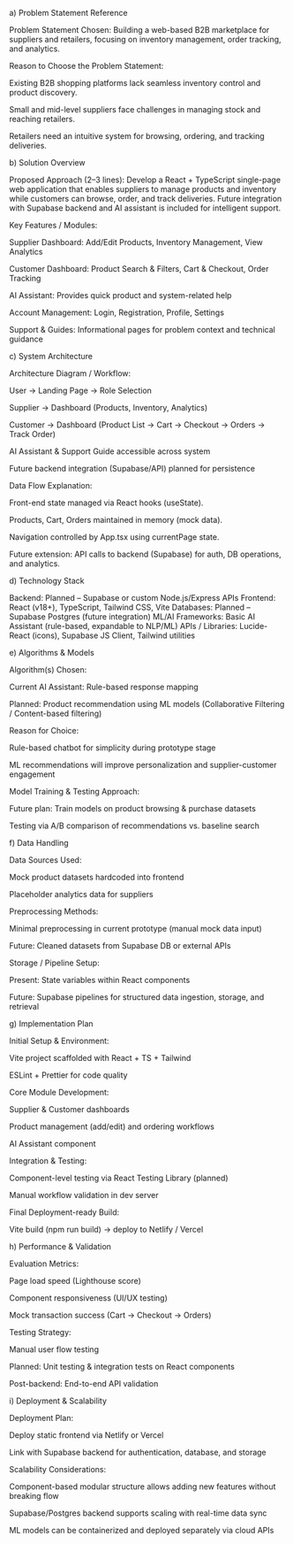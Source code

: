 a) Problem Statement Reference

Problem Statement Chosen:
Building a web-based B2B marketplace for suppliers and retailers, focusing on inventory management, order tracking, and analytics.

Reason to Choose the Problem Statement:

Existing B2B shopping platforms lack seamless inventory control and product discovery.

Small and mid-level suppliers face challenges in managing stock and reaching retailers.

Retailers need an intuitive system for browsing, ordering, and tracking deliveries.

b) Solution Overview

Proposed Approach (2–3 lines):
Develop a React + TypeScript single-page web application that enables suppliers to manage products and inventory while customers can browse, order, and track deliveries. Future integration with Supabase backend and AI assistant is included for intelligent support.

Key Features / Modules:

Supplier Dashboard: Add/Edit Products, Inventory Management, View Analytics

Customer Dashboard: Product Search & Filters, Cart & Checkout, Order Tracking

AI Assistant: Provides quick product and system-related help

Account Management: Login, Registration, Profile, Settings

Support & Guides: Informational pages for problem context and technical guidance

c) System Architecture

Architecture Diagram / Workflow:

User → Landing Page → Role Selection

Supplier → Dashboard (Products, Inventory, Analytics)

Customer → Dashboard (Product List → Cart → Checkout → Orders → Track Order)

AI Assistant & Support Guide accessible across system

Future backend integration (Supabase/API) planned for persistence

Data Flow Explanation:

Front-end state managed via React hooks (useState).

Products, Cart, Orders maintained in memory (mock data).

Navigation controlled by App.tsx using currentPage state.

Future extension: API calls to backend (Supabase) for auth, DB operations, and analytics.

d) Technology Stack

Backend: Planned – Supabase or custom Node.js/Express APIs
Frontend: React (v18+), TypeScript, Tailwind CSS, Vite
Databases: Planned – Supabase Postgres (future integration)
ML/AI Frameworks: Basic AI Assistant (rule-based, expandable to NLP/ML)
APIs / Libraries: Lucide-React (icons), Supabase JS Client, Tailwind utilities

e) Algorithms & Models

Algorithm(s) Chosen:

Current AI Assistant: Rule-based response mapping

Planned: Product recommendation using ML models (Collaborative Filtering / Content-based filtering)

Reason for Choice:

Rule-based chatbot for simplicity during prototype stage

ML recommendations will improve personalization and supplier-customer engagement

Model Training & Testing Approach:

Future plan: Train models on product browsing & purchase datasets

Testing via A/B comparison of recommendations vs. baseline search

f) Data Handling

Data Sources Used:

Mock product datasets hardcoded into frontend

Placeholder analytics data for suppliers

Preprocessing Methods:

Minimal preprocessing in current prototype (manual mock data input)

Future: Cleaned datasets from Supabase DB or external APIs

Storage / Pipeline Setup:

Present: State variables within React components

Future: Supabase pipelines for structured data ingestion, storage, and retrieval

g) Implementation Plan

Initial Setup & Environment:

Vite project scaffolded with React + TS + Tailwind

ESLint + Prettier for code quality

Core Module Development:

Supplier & Customer dashboards

Product management (add/edit) and ordering workflows

AI Assistant component

Integration & Testing:

Component-level testing via React Testing Library (planned)

Manual workflow validation in dev server

Final Deployment-ready Build:

Vite build (npm run build) → deploy to Netlify / Vercel

h) Performance & Validation

Evaluation Metrics:

Page load speed (Lighthouse score)

Component responsiveness (UI/UX testing)

Mock transaction success (Cart → Checkout → Orders)

Testing Strategy:

Manual user flow testing

Planned: Unit testing & integration tests on React components

Post-backend: End-to-end API validation

i) Deployment & Scalability

Deployment Plan:

Deploy static frontend via Netlify or Vercel

Link with Supabase backend for authentication, database, and storage

Scalability Considerations:

Component-based modular structure allows adding new features without breaking flow

Supabase/Postgres backend supports scaling with real-time data sync

ML models can be containerized and deployed separately via cloud APIs
